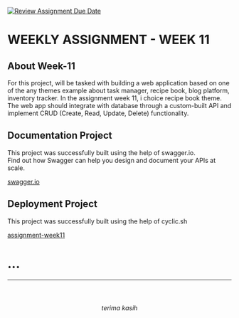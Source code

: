 [![Review Assignment Due Date](https://classroom.github.com/assets/deadline-readme-button-24ddc0f5d75046c5622901739e7c5dd533143b0c8e959d652212380cedb1ea36.svg)](https://classroom.github.com/a/jmQFTmFT)


<h1>WEEKLY ASSIGNMENT - WEEK 11</h1>


<div>
<h2>About Week-11</h2>
<p>For this project, will be tasked with building a web application based on one of the any themes example about task manager, recipe book, blog platform, inventory tracker. In the assignment week 11, i choice recipe book theme. The web app should integrate with database through a custom-built API and implement CRUD (Create, Read, Update, Delete) functionality.</p>

</div>

<div>
<h2>Documentation Project</h2>
<p>This project was successfully built using the help of swagger.io. </br>
Find out how Swagger can help you design and document your APIs at scale.

</div>

[swagger.io](https://swagger.io/)

<div>
<h2>Deployment Project</h2>
<p>This project was successfully built using the help of cyclic.sh 

</div>

[assignment-week11](https://splendid-sandals-dove.cyclic.app/)

<h1>...</h1>





---
<div style = "text-align : center">

<h5 ></h5></br>

<p><i>terima kasih</i></p>

</div>
